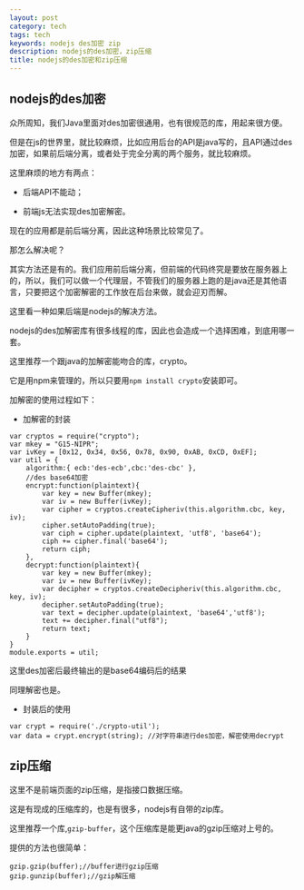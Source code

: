 ```yaml
---
layout: post
category: tech
tags: tech
keywords: nodejs des加密 zip
description: nodejs的des加密，zip压缩
title: nodejs的des加密和zip压缩
---
```


## nodejs的des加密

众所周知，我们Java里面对des加密很通用，也有很规范的库，用起来很方便。

但是在js的世界里，就比较麻烦，比如应用后台的API是java写的，且API通过des加密，如果前后端分离，或者处于完全分离的两个服务，就比较麻烦。

这里麻烦的地方有两点：

* 后端API不能动；

* 前端js无法实现des加密解密。

现在的应用都是前后端分离，因此这种场景比较常见了。

那怎么解决呢？

其实方法还是有的。我们应用前后端分离，但前端的代码终究是要放在服务器上的，所以，我们可以做一个代理层，不管我们的服务器上跑的是java还是其他语言，只要把这个加密解密的工作放在后台来做，就会迎刃而解。

这里看一种如果后端是nodejs的解决方法。

nodejs的des加解密库有很多线程的库，因此也会造成一个选择困难，到底用哪一套。

这里推荐一个跟java的加解密能吻合的库，crypto。

它是用npm来管理的，所以只要用```npm install crypto```安装即可。

加解密的使用过程如下：

* 加解密的封装

```
var cryptos = require("crypto");
var mkey = "G15-NIPR";
var ivKey = [0x12, 0x34, 0x56, 0x78, 0x90, 0xAB, 0xCD, 0xEF];
var util = {
    algorithm:{ ecb:'des-ecb',cbc:'des-cbc' },
    //des base64加密
    encrypt:function(plaintext){
        var key = new Buffer(mkey);
        var iv = new Buffer(ivKey);
        var cipher = cryptos.createCipheriv(this.algorithm.cbc, key, iv);
        cipher.setAutoPadding(true);
        var ciph = cipher.update(plaintext, 'utf8', 'base64');
        ciph += cipher.final('base64');
        return ciph;
    },
    decrypt:function(plaintext){
        var key = new Buffer(mkey);
        var iv = new Buffer(ivKey);
        var decipher = cryptos.createDecipheriv(this.algorithm.cbc, key, iv);
        decipher.setAutoPadding(true);
        var text = decipher.update(plaintext, 'base64','utf8');
        text += decipher.final("utf8");
        return text;
    }
}
module.exports = util;
```

这里des加密后最终输出的是base64编码后的结果

同理解密也是。

* 封装后的使用

```
var crypt = require('./crypto-util');
var data = crypt.encrypt(string); //对字符串进行des加密，解密使用decrypt
```

## zip压缩

这里不是前端页面的zip压缩，是指接口数据压缩。

这是有现成的压缩库的，也是有很多，nodejs有自带的zip库。

这里推荐一个库,```gzip-buffer```，这个压缩库是能更java的gzip压缩对上号的。

提供的方法也很简单：

```
gzip.gzip(buffer);//buffer进行gzip压缩
gzip.gunzip(buffer);//gzip解压缩
```




